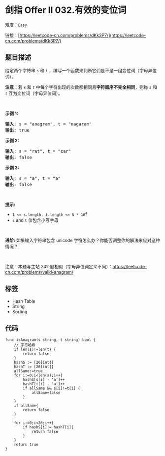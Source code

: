 # 剑指 Offer II 032.有效的变位词

难度：`Easy`

 链接：[https://leetcode-cn.com/problems/dKk3P7/](https://leetcode-cn.com/problems/dKk3P7/)

## 题目描述

<p>给定两个字符串 <code>s</code> 和 <code>t</code> ，编写一个函数来判断它们是不是一组变位词（字母异位词）。</p>

<p><strong>注意：</strong>若&nbsp;<code><em>s</em></code> 和 <code><em>t</em></code><em>&nbsp;</em>中每个字符出现的次数都相同且<strong>字符顺序不完全相同</strong>，则称&nbsp;<code><em>s</em></code> 和 <code><em>t</em></code><em>&nbsp;</em>互为变位词（字母异位词）。</p>

<p>&nbsp;</p>

<p><strong>示例&nbsp;1:</strong></p>

<pre>
<strong>输入:</strong> s = &quot;anagram&quot;, t = &quot;nagaram&quot;
<strong>输出:</strong> true
</pre>

<p><strong>示例 2:</strong></p>

<pre>
<strong>输入:</strong> s = &quot;rat&quot;, t = &quot;car&quot;
<strong>输出: </strong>false</pre>

<p><strong>示例 3:</strong></p>

<pre>
<strong>输入:</strong> s = &quot;a&quot;, t = &quot;a&quot;
<strong>输出: </strong>false</pre>

<p>&nbsp;</p>

<p><strong>提示:</strong></p>

<ul>
	<li><code>1 &lt;= s.length, t.length &lt;= 5 * 10<sup>4</sup></code></li>
	<li><code>s</code>&nbsp;and&nbsp;<code>t</code>&nbsp;仅包含小写字母</li>
</ul>

<p>&nbsp;</p>

<p><strong>进阶:&nbsp;</strong>如果输入字符串包含 unicode 字符怎么办？你能否调整你的解法来应对这种情况？</p>

<p>&nbsp;</p>

<p><meta charset="UTF-8" />注意：本题与主站 242&nbsp;题相似（字母异位词定义不同）：<a href="https://leetcode-cn.com/problems/valid-anagram/">https://leetcode-cn.com/problems/valid-anagram/</a></p>

## 标签

 - Hash Table 
 - String 
 - Sorting 

## 代码

```golang
func isAnagram(s string, t string) bool {
    // 字符哈希
    if len(s)!=len(t) {
        return false
    }
    hashS := [26]int{}
    hashT := [26]int{} 
    allSame:=true
    for i:=0;i<len(s);i++{
        hashS[s[i] - 'a']++
        hashT[t[i] - 'a']++
        if allSame && s[i]!=t[i] {
            allSame=false
        } 
    }
    if allSame{
        return false
    }
    
    for i:=0;i<26;i++{
        if hashS[i]!= hashT[i]{
            return false
        }
    }
    return true
}
```